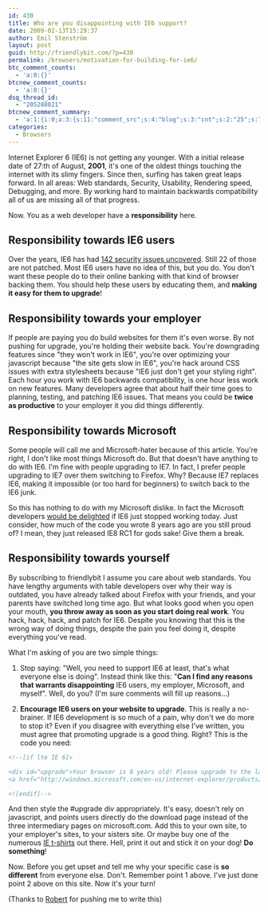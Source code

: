 ```yaml
---
id: 430
title: Who are you disappointing with IE6 support?
date: 2009-02-13T15:29:37
author: Emil Stenström
layout: post
guid: http://friendlybit.com/?p=430
permalink: /browsers/motivation-for-building-for-ie6/
btc_comment_counts:
  - 'a:0:{}'
btcnew_comment_counts:
  - 'a:0:{}'
dsq_thread_id:
  - "205288021"
btcnew_comment_summary:
  - 'a:1:{i:0;a:3:{s:11:"comment_src";s:4:"blog";s:3:"cnt";s:2:"25";s:7:"enabled";s:1:"0";}}'
categories:
  - Browsers
---
```

Internet Explorer 6 (IE6) is not getting any younger. With a initial release date of 27:th of August, **2001**, it's one of the oldest things touching the internet with its slimy fingers. Since then, surfing has taken great leaps forward. In all areas: Web standards, Security, Usability, Rendering speed, Debugging, and more. By working hard to maintain backwards compatibility all of us are missing all of that progress.

Now. You as a web developer have a **responsibility** here.

## Responsibility towards IE6 users

Over the years, IE6 has had [142 security issues uncovered](http://secunia.com/advisories/product/11/). Still 22 of those are not patched. Most IE6 users have no idea of this, but you do. You don't want these people do to their online banking with that kind of browser backing them. You should help these users by educating them, and **making it easy for them to upgrade**!

## Responsibility towards your employer

If people are paying you do build websites for them it's even worse. By not pushing for upgrade, you're holding their website back. You're downgrading features since "they won't work in IE6", you're over optimizing your javascript because "the site gets slow in IE6", you're hack around CSS issues with extra stylesheets because "IE6 just don't get your styling right". Each hour you work with IE6 backwards compatibility, is one hour less work on new features. Many developers agree that about half their time goes to planning, testing, and patching IE6 issues. That means you could be **twice as productive** to your employer it you did things differently.

## Responsibility towards Microsoft

Some people will call me and Microsoft-hater because of this article. You're right, I don't like most things Microsoft do. But that doesn't have anything to do with IE6. I'm fine with people upgrading to IE7. In fact, I prefer people upgrading to IE7 over them switching to Firefox. Why? Because IE7 replaces IE6, making it impossible (or too hard for beginners) to switch back to the IE6 junk.

So this has nothing to do with my Microsoft dislike. In fact the Microsoft developers [would be delighted](http://windowshelp.microsoft.com/Windows/en-US/Help/a426bb85-708c-4b75-87e2-874f9be3b4aa1033.mspx) if IE6 just stopped working today. Just consider, how much of the code you wrote 8 years ago are you still proud of? I mean, they just released IE8 RC1 for gods sake! Give them a break.

## Responsibility towards yourself

By subscribing to friendlybit I assume you care about web standards. You have lengthy arguments with table developers over why their way is outdated, you have already talked about Firefox with your friends, and your parents have switched long time ago. But what looks good when you open your mouth, **you throw away as soon as you start doing real work**. You hack, hack, hack, and patch for IE6. Despite you knowing that this is the wrong way of doing things, despite the pain you feel doing it, despite everything you've read.

What I'm asking of you are two simple things:

  1. Stop saying: "Well, you need to support IE6 at least, that's what everyone else is doing". Instead think like this: "**Can I find any reasons that warrants disappointing** IE6 users, my employer, Microsoft, and myself". Well, do you? (I'm sure comments will fill up reasons…)

  2. **Encourage IE6 users on your website to upgrade**. This is really a no-brainer. If IE6 development is so much of a pain, why don't we do more to stop it? Even if you disagree with everything else I've written, you must agree that promoting upgrade is a good thing. Right? This is the code you need:

```html
<!--[if lte IE 6]>

<div id="upgrade">Your browser is 8 years old! Please upgrade to the latest version by going to
<a href="http://windows.microsoft.com/en-us/internet-explorer/products/ie/home">Microsoft.com</a></div>

<![endif]-->
```

And then style the #upgrade div appropriately. It's easy, doesn't rely on javascript, and points users directly do the download page instead of the three intermediary pages on microsoft.com. Add this to your own site, to your employer's sites, to your sisters site. Or maybe buy one of the numerous [IE t-shirts](http://shop.cafepress.com/internet-explorer) out there. Hell, print it out and stick it on your dog! **Do something**!

Now. Before you get upset and tell me why your specific case is **so different** from everyone else. Don't. Remember point 1 above. I've just done point 2 above on this site. Now it's your turn!

(Thanks to [Robert](http://www.robertnyman.com/2009/02/09/stop-developing-for-internet-explorer-6/) for pushing me to write this)

